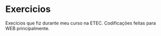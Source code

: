 # Exercicios
Execícios que fiz durante meu curso na ETEC. Codificações feitas para WEB principalmente.
